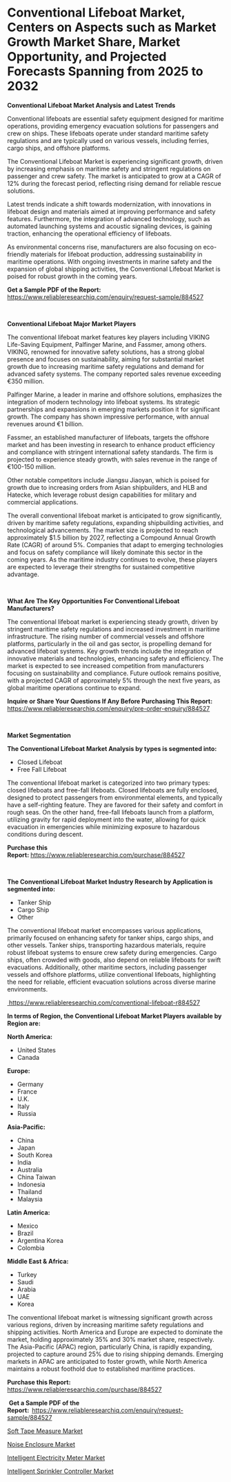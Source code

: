 <p><h1>Conventional Lifeboat Market, Centers on Aspects such as Market Growth Market Share, Market Opportunity, and Projected Forecasts Spanning from 2025 to 2032</h1></p><p><strong>Conventional Lifeboat Market Analysis and Latest Trends</strong></p>
<p><p>Conventional lifeboats are essential safety equipment designed for maritime operations, providing emergency evacuation solutions for passengers and crew on ships. These lifeboats operate under standard maritime safety regulations and are typically used on various vessels, including ferries, cargo ships, and offshore platforms. </p><p>The Conventional Lifeboat Market is experiencing significant growth, driven by increasing emphasis on maritime safety and stringent regulations on passenger and crew safety. The market is anticipated to grow at a CAGR of 12% during the forecast period, reflecting rising demand for reliable rescue solutions. </p><p>Latest trends indicate a shift towards modernization, with innovations in lifeboat design and materials aimed at improving performance and safety features. Furthermore, the integration of advanced technology, such as automated launching systems and acoustic signaling devices, is gaining traction, enhancing the operational efficiency of lifeboats. </p><p>As environmental concerns rise, manufacturers are also focusing on eco-friendly materials for lifeboat production, addressing sustainability in maritime operations. With ongoing investments in marine safety and the expansion of global shipping activities, the Conventional Lifeboat Market is poised for robust growth in the coming years.</p></p>
<p><strong>Get a Sample PDF of the Report:&nbsp;</strong> <a href="https://www.reliableresearchiq.com/enquiry/request-sample/884527?utm_campaign=1137&utm_medium=2&utm_source=Github&utm_content=ia&utm_term=18022025&utm_id=conventional-lifeboat">https://www.reliableresearchiq.com/enquiry/request-sample/884527</a></p>
<p>&nbsp;</p>
<p><strong>Conventional Lifeboat Major Market Players</strong></p>
<p><p>The conventional lifeboat market features key players including VIKING Life-Saving Equipment, Palfinger Marine, and Fassmer, among others. VIKING, renowned for innovative safety solutions, has a strong global presence and focuses on sustainability, aiming for substantial market growth due to increasing maritime safety regulations and demand for advanced safety systems. The company reported sales revenue exceeding €350 million.</p><p>Palfinger Marine, a leader in marine and offshore solutions, emphasizes the integration of modern technology into lifeboat systems. Its strategic partnerships and expansions in emerging markets position it for significant growth. The company has shown impressive performance, with annual revenues around €1 billion.</p><p>Fassmer, an established manufacturer of lifeboats, targets the offshore market and has been investing in research to enhance product efficiency and compliance with stringent international safety standards. The firm is projected to experience steady growth, with sales revenue in the range of €100-150 million.</p><p>Other notable competitors include Jiangsu Jiaoyan, which is poised for growth due to increasing orders from Asian shipbuilders, and HLB and Hatecke, which leverage robust design capabilities for military and commercial applications.</p><p>The overall conventional lifeboat market is anticipated to grow significantly, driven by maritime safety regulations, expanding shipbuilding activities, and technological advancements. The market size is projected to reach approximately $1.5 billion by 2027, reflecting a Compound Annual Growth Rate (CAGR) of around 5%. Companies that adapt to emerging technologies and focus on safety compliance will likely dominate this sector in the coming years. As the maritime industry continues to evolve, these players are expected to leverage their strengths for sustained competitive advantage.</p></p>
<p>&nbsp;</p>
<p><strong>What Are The Key Opportunities For Conventional Lifeboat Manufacturers?</strong></p>
<p><p>The conventional lifeboat market is experiencing steady growth, driven by stringent maritime safety regulations and increased investment in maritime infrastructure. The rising number of commercial vessels and offshore platforms, particularly in the oil and gas sector, is propelling demand for advanced lifeboat systems. Key growth trends include the integration of innovative materials and technologies, enhancing safety and efficiency. The market is expected to see increased competition from manufacturers focusing on sustainability and compliance. Future outlook remains positive, with a projected CAGR of approximately 5% through the next five years, as global maritime operations continue to expand.</p></p>
<p><strong>Inquire or Share Your Questions If Any Before Purchasing This Report:</strong> <a href="https://www.reliableresearchiq.com/enquiry/pre-order-enquiry/884527?utm_campaign=1137&utm_medium=2&utm_source=Github&utm_content=ia&utm_term=18022025&utm_id=conventional-lifeboat">https://www.reliableresearchiq.com/enquiry/pre-order-enquiry/884527</a></p>
<p>&nbsp;</p>
<p><strong>Market Segmentation</strong></p>
<p><strong>The Conventional Lifeboat Market Analysis by types is segmented into:</strong></p>
<p><ul><li>Closed Lifeboat</li><li>Free Fall Lifeboat</li></ul></p>
<p><p>The conventional lifeboat market is categorized into two primary types: closed lifeboats and free-fall lifeboats. Closed lifeboats are fully enclosed, designed to protect passengers from environmental elements, and typically have a self-righting feature. They are favored for their safety and comfort in rough seas. On the other hand, free-fall lifeboats launch from a platform, utilizing gravity for rapid deployment into the water, allowing for quick evacuation in emergencies while minimizing exposure to hazardous conditions during descent.</p></p>
<p><strong>Purchase this Report:&nbsp;</strong><a href="https://www.reliableresearchiq.com/purchase/884527?utm_campaign=1137&utm_medium=2&utm_source=Github&utm_content=ia&utm_term=18022025&utm_id=conventional-lifeboat">https://www.reliableresearchiq.com/purchase/884527</a></p>
<p>&nbsp;</p>
<p><strong>The Conventional Lifeboat Market Industry Research by Application is segmented into:</strong></p>
<p><ul><li>Tanker Ship</li><li>Cargo Ship</li><li>Other</li></ul></p>
<p><p>The conventional lifeboat market encompasses various applications, primarily focused on enhancing safety for tanker ships, cargo ships, and other vessels. Tanker ships, transporting hazardous materials, require robust lifeboat systems to ensure crew safety during emergencies. Cargo ships, often crowded with goods, also depend on reliable lifeboats for swift evacuations. Additionally, other maritime sectors, including passenger vessels and offshore platforms, utilize conventional lifeboats, highlighting the need for reliable, efficient evacuation solutions across diverse marine environments.</p></p>
<p><a href="https://www.reliableresearchiq.com/conventional-lifeboat-r884527?utm_campaign=1137&utm_medium=2&utm_source=Github&utm_content=ia&utm_term=18022025&utm_id=conventional-lifeboat">&nbsp;https://www.reliableresearchiq.com/conventional-lifeboat-r884527</a></p>
<p><strong>In terms of Region, the Conventional Lifeboat Market Players available by Region are:</strong></p>
<p>
    <p> <strong> North America: </strong>
        <ul>
            <li>United States</li>
            <li>Canada</li>
        </ul>
        </p> 
    <p> <strong> Europe: </strong>
        <ul>
            <li>Germany</li>
            <li>France</li>
            <li>U.K.</li>
            <li>Italy</li>
            <li>Russia</li>
        </ul>
        </p> 
    <p> <strong> Asia-Pacific: </strong>
        <ul>
            <li>China</li>
            <li>Japan</li>
            <li>South Korea</li>
            <li>India</li>
            <li>Australia</li>
            <li>China Taiwan</li>
            <li>Indonesia</li>
            <li>Thailand</li>
            <li>Malaysia</li>
        </ul>
        </p> 
    <p> <strong> Latin America: </strong>
        <ul>
            <li>Mexico</li>
            <li>Brazil</li>
            <li>Argentina Korea</li>
            <li>Colombia</li>
        </ul>
        </p> 
    <p> <strong> Middle East & Africa: </strong>
        <ul>
            <li>Turkey</li>
            <li>Saudi</li>
            <li>Arabia</li>
            <li>UAE</li>
            <li>Korea</li>
        </ul>
    </p>
    </p>
<p><p>The conventional lifeboat market is witnessing significant growth across various regions, driven by increasing maritime safety regulations and shipping activities. North America and Europe are expected to dominate the market, holding approximately 35% and 30% market share, respectively. The Asia-Pacific (APAC) region, particularly China, is rapidly expanding, projected to capture around 25% due to rising shipping demands. Emerging markets in APAC are anticipated to foster growth, while North America maintains a robust foothold due to established maritime practices.</p></p>
<p><strong>Purchase this Report: </strong><a href="https://www.reliableresearchiq.com/purchase/884527?utm_campaign=1137&utm_medium=2&utm_source=Github&utm_content=ia&utm_term=18022025&utm_id=conventional-lifeboat">https://www.reliableresearchiq.com/purchase/884527</a></p>
<p>&nbsp;<strong>Get a Sample PDF of the Report:&nbsp;&nbsp;</strong><a href="https://www.reliableresearchiq.com/enquiry/request-sample/884527?utm_campaign=1137&utm_medium=2&utm_source=Github&utm_content=ia&utm_term=18022025&utm_id=conventional-lifeboat">https://www.reliableresearchiq.com/enquiry/request-sample/884527</a></p>
<p><strong></strong></p>
<p><p><a href="https://github.com/peggiputra7o/Market-Research-Report-List-1/blob/main/soft-tape-measure-market.md?utm_campaign=1137&utm_medium=2&utm_source=Github&utm_content=ia&utm_term=18022025&utm_id=conventional-lifeboat">Soft Tape Measure Market</a></p><p><a href="https://github.com/lestymbango/Market-Research-Report-List-1/blob/main/noise-enclosure-market.md?utm_campaign=1137&utm_medium=2&utm_source=Github&utm_content=ia&utm_term=18022025&utm_id=conventional-lifeboat">Noise Enclosure Market</a></p><p><a href="https://github.com/enolvesey/Market-Research-Report-List-1/blob/main/intelligent-electricity-meter-market.md?utm_campaign=1137&utm_medium=2&utm_source=Github&utm_content=ia&utm_term=18022025&utm_id=conventional-lifeboat">Intelligent Electricity Meter Market</a></p><p><a href="https://github.com/sevitadwiani/Market-Research-Report-List-1/blob/main/intelligent-sprinkler-controller-market.md?utm_campaign=1137&utm_medium=2&utm_source=Github&utm_content=ia&utm_term=18022025&utm_id=conventional-lifeboat">Intelligent Sprinkler Controller Market</a></p></p>